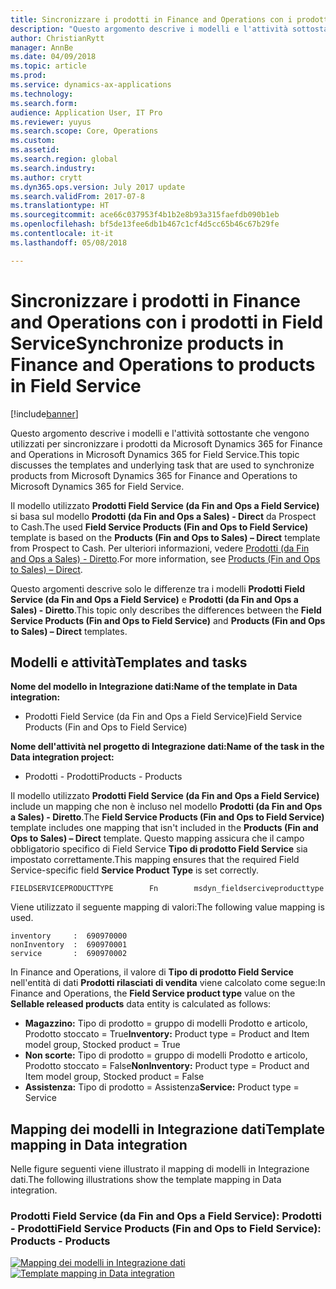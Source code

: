 ```yaml
---
title: Sincronizzare i prodotti in Finance and Operations con i prodotti in Field Service
description: "Questo argomento descrive i modelli e l'attività sottostante che vengono utilizzati per sincronizzare i prodotti da Microsoft Dynamics 365 for Finance and Operations in Microsoft Dynamics 365 for Field Service."
author: ChristianRytt
manager: AnnBe
ms.date: 04/09/2018
ms.topic: article
ms.prod: 
ms.service: dynamics-ax-applications
ms.technology: 
ms.search.form: 
audience: Application User, IT Pro
ms.reviewer: yuyus
ms.search.scope: Core, Operations
ms.custom: 
ms.assetid: 
ms.search.region: global
ms.search.industry: 
ms.author: crytt
ms.dyn365.ops.version: July 2017 update
ms.search.validFrom: 2017-07-8
ms.translationtype: HT
ms.sourcegitcommit: ace66c037953f4b1b2e8b93a315faefdb090b1eb
ms.openlocfilehash: bf5de13fee6db1b467c1cf4d5cc65b46c67b29fe
ms.contentlocale: it-it
ms.lasthandoff: 05/08/2018

---
```


# <a name="synchronize-products-in-finance-and-operations-to-products-in-field-service"></a><span data-ttu-id="0a5dc-103">Sincronizzare i prodotti in Finance and Operations con i prodotti in Field Service</span><span class="sxs-lookup"><span data-stu-id="0a5dc-103">Synchronize products in Finance and Operations to products in Field Service</span></span>

[!include[banner](../includes/banner.md)]

<span data-ttu-id="0a5dc-104">Questo argomento descrive i modelli e l'attività sottostante che vengono utilizzati per sincronizzare i prodotti da Microsoft Dynamics 365 for Finance and Operations in Microsoft Dynamics 365 for Field Service.</span><span class="sxs-lookup"><span data-stu-id="0a5dc-104">This topic discusses the templates and underlying task that are used to synchronize products from Microsoft Dynamics 365 for Finance and Operations to Microsoft Dynamics 365 for Field Service.</span></span>

<span data-ttu-id="0a5dc-105">Il modello utilizzato **Prodotti Field Service (da Fin and Ops a Field Service)** si basa sul modello **Prodotti (da Fin and Ops a Sales) - Direct** da Prospect to Cash.</span><span class="sxs-lookup"><span data-stu-id="0a5dc-105">The used **Field Service Products (Fin and Ops to Field Service)** template is based on the **Products (Fin and Ops to Sales) – Direct** template from Prospect to Cash.</span></span> <span data-ttu-id="0a5dc-106">Per ulteriori informazioni, vedere [Prodotti (da Fin and Ops a Sales) - Diretto](https://docs.microsoft.com/en-us/dynamics365/unified-operations/supply-chain/sales-marketing/products-template-mapping-direct).</span><span class="sxs-lookup"><span data-stu-id="0a5dc-106">For more information, see [Products (Fin and Ops to Sales) – Direct](https://docs.microsoft.com/en-us/dynamics365/unified-operations/supply-chain/sales-marketing/products-template-mapping-direct).</span></span>

<span data-ttu-id="0a5dc-107">Questo argomenti descrive solo le differenze tra i modelli **Prodotti Field Service (da Fin and Ops a Field Service)** e **Prodotti (da Fin and Ops a Sales) - Diretto**.</span><span class="sxs-lookup"><span data-stu-id="0a5dc-107">This topic only describes the differences between the **Field Service Products (Fin and Ops to Field Service)** and **Products (Fin and Ops to Sales) – Direct** templates.</span></span>

## <a name="templates-and-tasks"></a><span data-ttu-id="0a5dc-108">Modelli e attività</span><span class="sxs-lookup"><span data-stu-id="0a5dc-108">Templates and tasks</span></span>

<span data-ttu-id="0a5dc-109">**Nome del modello in Integrazione dati:**</span><span class="sxs-lookup"><span data-stu-id="0a5dc-109">**Name of the template in Data integration:**</span></span>

- <span data-ttu-id="0a5dc-110">Prodotti Field Service (da Fin and Ops a Field Service)</span><span class="sxs-lookup"><span data-stu-id="0a5dc-110">Field Service Products (Fin and Ops to Field Service)</span></span>

<span data-ttu-id="0a5dc-111">**Nome dell'attività nel progetto di Integrazione dati:**</span><span class="sxs-lookup"><span data-stu-id="0a5dc-111">**Name of the task in the Data integration project:**</span></span>

- <span data-ttu-id="0a5dc-112">Prodotti - Prodotti</span><span class="sxs-lookup"><span data-stu-id="0a5dc-112">Products - Products</span></span>

<span data-ttu-id="0a5dc-113">Il modello utilizzato **Prodotti Field Service (da Fin and Ops a Field Service)** include un mapping che non è incluso nel modello **Prodotti (da Fin and Ops a Sales) - Diretto**.</span><span class="sxs-lookup"><span data-stu-id="0a5dc-113">The **Field Service Products (Fin and Ops to Field Service)** template includes one mapping that isn't included in the **Products (Fin and Ops to Sales) – Direct** template.</span></span> <span data-ttu-id="0a5dc-114">Questo mapping assicura che il campo obbligatorio specifico di Field Service **Tipo di prodotto Field Service** sia impostato correttamente.</span><span class="sxs-lookup"><span data-stu-id="0a5dc-114">This mapping ensures that the required Field Service-specific field **Service Product Type** is set correctly.</span></span>

```
FIELDSERVICEPRODUCTTYPE        Fn        msdyn_fieldserciveproducttype
```

<span data-ttu-id="0a5dc-115">Viene utilizzato il seguente mapping di valori:</span><span class="sxs-lookup"><span data-stu-id="0a5dc-115">The following value mapping is used.</span></span>

```
inventory     :  690970000
nonInventory  :  690970001 
service       :  690970002 
```

<span data-ttu-id="0a5dc-116">In Finance and Operations, il valore di **Tipo di prodotto Field Service** nell'entità di dati **Prodotti rilasciati di vendita** viene calcolato come segue:</span><span class="sxs-lookup"><span data-stu-id="0a5dc-116">In Finance and Operations, the **Field Service product type** value on the **Sellable released products** data entity is calculated as follows:</span></span>

- <span data-ttu-id="0a5dc-117">**Magazzino:** Tipo di prodotto = gruppo di modelli Prodotto e articolo, Prodotto stoccato = True</span><span class="sxs-lookup"><span data-stu-id="0a5dc-117">**Inventory:** Product type = Product and Item model group, Stocked product = True</span></span>
- <span data-ttu-id="0a5dc-118">**Non scorte:** Tipo di prodotto = gruppo di modelli Prodotto e articolo, Prodotto stoccato = False</span><span class="sxs-lookup"><span data-stu-id="0a5dc-118">**NonInventory:** Product type = Product and Item model group, Stocked product = False</span></span>
- <span data-ttu-id="0a5dc-119">**Assistenza:** Tipo di prodotto = Assistenza</span><span class="sxs-lookup"><span data-stu-id="0a5dc-119">**Service:** Product type = Service</span></span>

## <a name="template-mapping-in-data-integration"></a><span data-ttu-id="0a5dc-120">Mapping dei modelli in Integrazione dati</span><span class="sxs-lookup"><span data-stu-id="0a5dc-120">Template mapping in Data integration</span></span>

<span data-ttu-id="0a5dc-121">Nelle figure seguenti viene illustrato il mapping di modelli in Integrazione dati.</span><span class="sxs-lookup"><span data-stu-id="0a5dc-121">The following illustrations show the template mapping in Data integration.</span></span>

### <a name="field-service-products-fin-and-ops-to-field-service-products---products"></a><span data-ttu-id="0a5dc-122">Prodotti Field Service (da Fin and Ops a Field Service): Prodotti - Prodotti</span><span class="sxs-lookup"><span data-stu-id="0a5dc-122">Field Service Products (Fin and Ops to Field Service): Products - Products</span></span>

<span data-ttu-id="0a5dc-123">[![Mapping dei modelli in Integrazione dati](./media/FSProduct.png)](./media/FSProduct.png)</span><span class="sxs-lookup"><span data-stu-id="0a5dc-123">[![Template mapping in Data integration](./media/FSProduct.png)](./media/FSProduct.png)</span></span>

